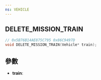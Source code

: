 ```yaml
---
ns: VEHICLE
---
```

## DELETE_MISSION_TRAIN

```c
// 0x5B76B14AE875C795 0x86C9497D
void DELETE_MISSION_TRAIN(Vehicle* train);
```


## 參數
* **train**: 


